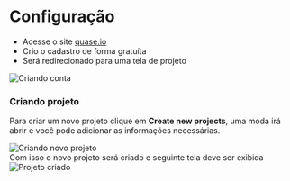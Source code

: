 # Configuração 

- Acesse o site [quase.io](https://qase.io)
- Crio o cadastro de forma gratuíta 
- Será redirecionado para uma tela de projeto

<img src="img/Captura de Tela 2025-03-16 às 21.15.41.png" alt="Criando conta">

<br>

### Criando projeto

Para criar um novo projeto clique em **Create new projects**, uma moda irá abrir e você pode adicionar as informações necessárias. 

<img src="img/Captura de Tela 2025-03-16 às 21.20.09.png" alt="Criando novo projeto">

<br>
Com isso o novo projeto será criado e seguinte tela deve ser exibida 

<img src="img/Captura de Tela 2025-03-16 às 21.22.26.png" alt="Projeto criado">

<br>